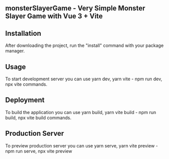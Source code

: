 ## monsterSlayerGame - Very Simple Monster Slayer Game with Vue 3 + Vite 

## Installation

After downloading the project, run the "install" command with your package manager.
 
## Usage

To start development server you can use 
yarn dev, yarn vite -
npm run dev, npx vite commands.

## Deployment 

To build the application  you can use
yarn build, yarn vite build -
npm run build, npx vite build commands.

## Production Server

To preview production server you can use
yarn serve, yarn vite preview -
npm run serve, npx vite preview
